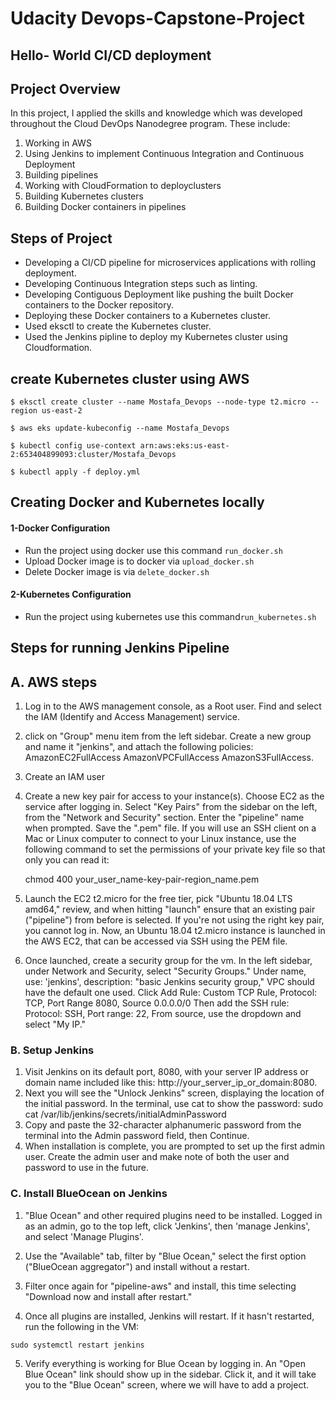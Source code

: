 # Udacity Devops-Capstone-Project

## Hello- World CI/CD deployment  


## Project Overview  
 In this project, I applied the skills and knowledge which was developed throughout the Cloud DevOps Nanodegree program. These include:

1)	Working in AWS
2)	Using Jenkins to implement Continuous Integration and Continuous Deployment 
3)	Building pipelines 
4)	Working with CloudFormation to deployclusters 
5)	Building Kubernetes clusters 
6)	Building Docker containers in pipelines


## Steps of Project 
- Developing a CI/CD pipeline for microservices applications with rolling deployment.
- Developing Continuous Integration steps such as linting.
- Developing Contiguous Deployment like pushing the built Docker containers to the Docker repository.
- Deploying these Docker containers to a  Kubernetes cluster. 
- Used eksctl to create the Kubernetes cluster.
- Used the Jenkins pipline to deploy my Kubernetes cluster using Cloudformation.

## create Kubernetes cluster using AWS 

```shell
$ eksctl create cluster --name Mostafa_Devops --node-type t2.micro --region us-east-2

$ aws eks update-kubeconfig --name Mostafa_Devops

$ kubectl config use-context arn:aws:eks:us-east-2:653404899093:cluster/Mostafa_Devops

$ kubectl apply -f deploy.yml
```

## Creating Docker and Kubernetes locally 

#### **1-Docker Configuration**
-  Run the project using docker use this command `run_docker.sh` 
-  Upload Docker image is to docker via `upload_docker.sh`
-  Delete Docker image is via  `delete_docker.sh`


#### **2-Kubernetes Configuration**

-  Run the project using kubernetes use this command`run_kubernetes.sh`


## Steps for running Jenkins Pipeline
## A. AWS steps
1. Log in to the AWS management console, as a Root user. Find and select the IAM (Identify and Access Management) service.

2. click on "Group" menu item from the left sidebar. Create a new group and name it "jenkins", and attach the following policies:
  AmazonEC2FullAccess
  AmazonVPCFullAccess
  AmazonS3FullAccess.

3. Create an IAM user

4. Create a new key pair for access to your instance(s). Choose EC2 as the service after logging in. Select "Key Pairs" from the sidebar on the left, from the "Network and Security" section. Enter the "pipeline" name when prompted. Save the ".pem" file. If you will use an SSH client on a Mac or Linux computer to connect to your Linux instance, use the following command to set the permissions of your private key file so that only you can read it:

      chmod 400 your_user_name-key-pair-region_name.pem
      
5. Launch the EC2 t2.micro for the free tier, pick "Ubuntu 18.04 LTS amd64," review, and when hitting "launch" ensure that an existing pair ("pipeline") from before is selected. If you're not using the right key pair, you cannot log in. Now, an Ubuntu 18.04 t2.micro instance is launched in the AWS EC2, that can be accessed via SSH using the PEM file.

6. Once launched, create a security group for the vm. In the left sidebar, under Network and Security, select "Security Groups." Under name, use: 'jenkins', description: "basic Jenkins security group," VPC should have the default one used. Click Add Rule: Custom TCP Rule, Protocol: TCP, Port Range 8080, Source 0.0.0.0/0 Then add the SSH rule: Protocol: SSH, Port range: 22, From source, use the dropdown and select "My IP."

### B. Setup Jenkins
1.	Visit Jenkins on its default port, 8080, with your server IP address or domain name included like this: http://your_server_ip_or_domain:8080.
2.	Next you will see the "Unlock Jenkins" screen, displaying the location of the initial password. In the terminal, use cat to show the password:
sudo cat /var/lib/jenkins/secrets/initialAdminPassword
3.	Copy and paste the 32-character alphanumeric password from the terminal into the Admin password field, then Continue.
4.	When installation is complete, you are prompted to set up the first admin user. Create the admin user and make note of both the user and password to use in the future.


### C. Install BlueOcean on Jenkins
1. "Blue Ocean" and other required plugins need to be installed. Logged in as an admin, go to the top left, click 'Jenkins', then 'manage Jenkins', and select 'Manage Plugins'.

2. Use the "Available" tab, filter by "Blue Ocean," select the first option ("BlueOcean aggregator") and install without a restart.

3. Filter once again for "pipeline-aws" and install, this time selecting "Download now and install after restart."

4. Once all plugins are installed, Jenkins will restart. If it hasn't restarted, run the following in the VM:
```
sudo systemctl restart jenkins
```
5. Verify everything is working for Blue Ocean by logging in. An "Open Blue Ocean" link should show up in the sidebar. Click it, and it will take you to the "Blue Ocean" screen, where we will have to add a project.


